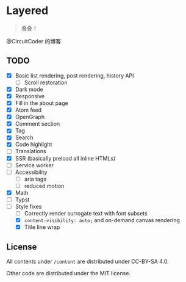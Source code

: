 # Layered

> 叠叠！

@CircuitCoder 的博客

## TODO

- [x] Basic list rendering, post rendering, history API
  - [ ] Scroll restoration
- [x] Dark mode
- [x] Responsive
- [x] Fill in the about page
- [x] Atom feed
- [x] OpenGraph
- [x] Comment section
- [x] Tag
- [x] Search
- [x] Code highlight
- [ ] Translations
- [x] SSR (basically preload all inline HTMLs)
- [ ] Service worker
- [ ] Accessibility
  - [ ] aria tags
  - [ ] reduced motion
- [x] Math
- [ ] Typst
- [ ] Style fixes
  - [ ] Correctly render surrogate text with font subsets
  - [x] `content-visibility: auto;` and on-demand canvas rendering
  - [x] Title line wrap

## License

All contents under `/content` are distributed under CC-BY-SA 4.0.

Other code are distributed under the MIT license.
